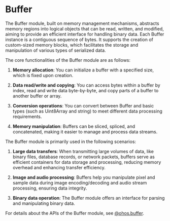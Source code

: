 # Buffer

The Buffer module, built on memory management mechanisms, abstracts memory regions into logical objects that can be read, written, and modified, aiming to provide an efficient interface for handling binary data. Each Buffer instance is a contiguous sequence of bytes. It supports the creation of custom-sized memory blocks, which facilitates the storage and manipulation of various types of serialized data.

The core functionalities of the Buffer module are as follows:

1. **Memory allocation**: You can initialize a buffer with a specified size, which is fixed upon creation.

2. **Data read/write and copying**: You can access bytes within a buffer by index, read and write data byte-by-byte, and copy parts of a buffer to another buffer or array.

3. **Conversion operations**: You can convert between Buffer and basic types (such as Uint8Array and string) to meet different data processing requirements.

4. **Memory manipulation**: Buffers can be sliced, spliced, and concatenated, making it easier to manage and process data streams.

The Buffer module is primarily used in the following scenarios:

1. **Large data transfers**: When transmitting large volumes of data, like binary files, database records, or network packets, buffers serve as efficient containers for data storage and processing, reducing memory overhead and enhancing transfer efficiency.

2. **Image and audio processing**: Buffers help you manipulate pixel and sample data during image encoding/decoding and audio stream processing, ensuring data integrity.

3. **Binary data operation**: The Buffer module offers an interface for parsing and manipulating binary data.

For details about the APIs of the Buffer module, see [@ohos.buffer](../reference/apis-arkts/js-apis-buffer.md).
